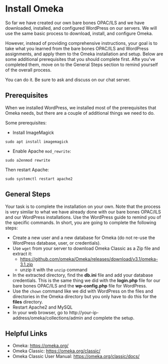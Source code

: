 # Install Omeka

So far we have created our own bare bones OPAC/ILS
and we have downloaded, installed, and configured
WordPress on our servers.
We will use the same basic process to download,
install, and configure Omeka.

However, instead of providing comprehensive instructions,
your goal is to take what you learned from the
bare bones OPAC/ILS and WordPress assignments,
and apply them to the Omeka installation and setup.
Below are some additional prerequisites that you
should complete first.
Afte you've completed them,
move on to the General Steps section to
remind yourself of the overall process.

You can do it.
Be sure to ask and discuss on our chat server.

## Prerequisites

When we installed WordPress,
we installed most of the prerequisites
that Omeka needs, but
there are a couple of additional things we need to do.

Some prerequisites:

- Install ImageMagick

```
sudo apt install imagemagick
```

- Enable Apache `mod_rewrite`:

```
sudo a2enmod rewrite
```

Then restart Apache:

```
sudo systemctl restart apache2
```

## General Steps

Your task is to complete the installation on your own.
Note that the process is very similar to what we have
already done with our bare bones OPAC/ILS and
our WordPress installations.
Use the WordPress guide to remind
you of the specific commands.
In short, you are going to complete the following steps:

- Create a new user and a new database for Omeka (do not
  re-use the WordPress database, user, or credentials).
- Use `wget` from your server to download Omeka Classic as a
  Zip file and extract it:
    - https://github.com/omeka/Omeka/releases/download/v3.1/omeka-3.1.zip
    - unzip it with the `unzip` command
- In the extracted directory, find the **db.ini** file and
  add your database credentials. This is the same thing we
  did with the **login.php** file for our bare bones OPAC/ILS and
  the **wp-config.php** file for WordPress.
- Use the `chown` command like we did with WordPress on the
  files and directories in the Omeka directory but you only
  have to do this for the **files** directory.
- Restart Apache2 and MySQL
- In your web browser, go to
  http://your-ip-address/omeka/collections/admin and
  complete the setup.

## Helpful Links

- Omeka: https://omeka.org/
- Omeka Classic: https://omeka.org/classic/
- Omeka Classic User Manual: https://omeka.org/classic/docs/
